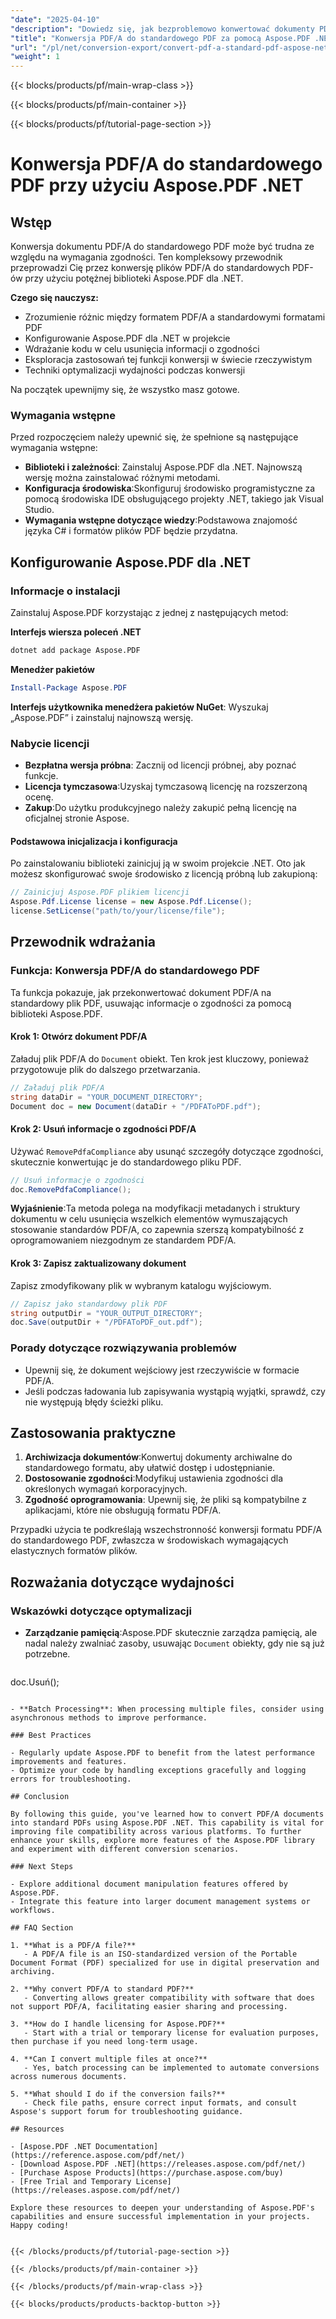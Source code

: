 ```yaml
---
"date": "2025-04-10"
"description": "Dowiedz się, jak bezproblemowo konwertować dokumenty PDF/A do standardowych plików PDF za pomocą Aspose.PDF dla .NET, korzystając z tego przewodnika krok po kroku."
"title": "Konwersja PDF/A do standardowego PDF za pomocą Aspose.PDF .NET&#58; Kompleksowy przewodnik"
"url": "/pl/net/conversion-export/convert-pdf-a-standard-pdf-aspose-net/"
"weight": 1
---
```


{{< blocks/products/pf/main-wrap-class >}}

{{< blocks/products/pf/main-container >}}

{{< blocks/products/pf/tutorial-page-section >}}


# Konwersja PDF/A do standardowego PDF przy użyciu Aspose.PDF .NET

## Wstęp

Konwersja dokumentu PDF/A do standardowego PDF może być trudna ze względu na wymagania zgodności. Ten kompleksowy przewodnik przeprowadzi Cię przez konwersję plików PDF/A do standardowych PDF-ów przy użyciu potężnej biblioteki Aspose.PDF dla .NET.

**Czego się nauczysz:**
- Zrozumienie różnic między formatem PDF/A a standardowymi formatami PDF
- Konfigurowanie Aspose.PDF dla .NET w projekcie
- Wdrażanie kodu w celu usunięcia informacji o zgodności
- Eksploracja zastosowań tej funkcji konwersji w świecie rzeczywistym
- Techniki optymalizacji wydajności podczas konwersji

Na początek upewnijmy się, że wszystko masz gotowe.

### Wymagania wstępne

Przed rozpoczęciem należy upewnić się, że spełnione są następujące wymagania wstępne:

- **Biblioteki i zależności**: Zainstaluj Aspose.PDF dla .NET. Najnowszą wersję można zainstalować różnymi metodami.
- **Konfiguracja środowiska**:Skonfiguruj środowisko programistyczne za pomocą środowiska IDE obsługującego projekty .NET, takiego jak Visual Studio.
- **Wymagania wstępne dotyczące wiedzy**:Podstawowa znajomość języka C# i formatów plików PDF będzie przydatna.

## Konfigurowanie Aspose.PDF dla .NET

### Informacje o instalacji

Zainstaluj Aspose.PDF korzystając z jednej z następujących metod:

**Interfejs wiersza poleceń .NET**
```bash
dotnet add package Aspose.PDF
```

**Menedżer pakietów**
```powershell
Install-Package Aspose.PDF
```

**Interfejs użytkownika menedżera pakietów NuGet**: Wyszukaj „Aspose.PDF” i zainstaluj najnowszą wersję.

### Nabycie licencji

- **Bezpłatna wersja próbna**: Zacznij od licencji próbnej, aby poznać funkcje.
- **Licencja tymczasowa**:Uzyskaj tymczasową licencję na rozszerzoną ocenę.
- **Zakup**:Do użytku produkcyjnego należy zakupić pełną licencję na oficjalnej stronie Aspose.

#### Podstawowa inicjalizacja i konfiguracja

Po zainstalowaniu biblioteki zainicjuj ją w swoim projekcie .NET. Oto jak możesz skonfigurować swoje środowisko z licencją próbną lub zakupioną:

```csharp
// Zainicjuj Aspose.PDF plikiem licencji
Aspose.Pdf.License license = new Aspose.Pdf.License();
license.SetLicense("path/to/your/license/file");
```

## Przewodnik wdrażania

### Funkcja: Konwersja PDF/A do standardowego PDF

Ta funkcja pokazuje, jak przekonwertować dokument PDF/A na standardowy plik PDF, usuwając informacje o zgodności za pomocą biblioteki Aspose.PDF.

#### Krok 1: Otwórz dokument PDF/A

Załaduj plik PDF/A do `Document` obiekt. Ten krok jest kluczowy, ponieważ przygotowuje plik do dalszego przetwarzania.

```csharp
// Załaduj plik PDF/A
string dataDir = "YOUR_DOCUMENT_DIRECTORY";
Document doc = new Document(dataDir + "/PDFAToPDF.pdf");
```

#### Krok 2: Usuń informacje o zgodności PDF/A

Używać `RemovePdfaCompliance` aby usunąć szczegóły dotyczące zgodności, skutecznie konwertując je do standardowego pliku PDF.

```csharp
// Usuń informacje o zgodności
doc.RemovePdfaCompliance();
```

**Wyjaśnienie**:Ta metoda polega na modyfikacji metadanych i struktury dokumentu w celu usunięcia wszelkich elementów wymuszających stosowanie standardów PDF/A, co zapewnia szerszą kompatybilność z oprogramowaniem niezgodnym ze standardem PDF/A.

#### Krok 3: Zapisz zaktualizowany dokument

Zapisz zmodyfikowany plik w wybranym katalogu wyjściowym. 

```csharp
// Zapisz jako standardowy plik PDF
string outputDir = "YOUR_OUTPUT_DIRECTORY";
doc.Save(outputDir + "/PDFAToPDF_out.pdf");
```

### Porady dotyczące rozwiązywania problemów

- Upewnij się, że dokument wejściowy jest rzeczywiście w formacie PDF/A.
- Jeśli podczas ładowania lub zapisywania wystąpią wyjątki, sprawdź, czy nie występują błędy ścieżki pliku.

## Zastosowania praktyczne

1. **Archiwizacja dokumentów**:Konwertuj dokumenty archiwalne do standardowego formatu, aby ułatwić dostęp i udostępnianie.
2. **Dostosowanie zgodności**:Modyfikuj ustawienia zgodności dla określonych wymagań korporacyjnych.
3. **Zgodność oprogramowania**: Upewnij się, że pliki są kompatybilne z aplikacjami, które nie obsługują formatu PDF/A.

Przypadki użycia te podkreślają wszechstronność konwersji formatu PDF/A do standardowego PDF, zwłaszcza w środowiskach wymagających elastycznych formatów plików.

## Rozważania dotyczące wydajności

### Wskazówki dotyczące optymalizacji

- **Zarządzanie pamięcią**:Aspose.PDF skutecznie zarządza pamięcią, ale nadal należy zwalniać zasoby, usuwając `Document` obiekty, gdy nie są już potrzebne. 
  
  ```csharp
doc.Usuń();
```

- **Batch Processing**: When processing multiple files, consider using asynchronous methods to improve performance.

### Best Practices

- Regularly update Aspose.PDF to benefit from the latest performance improvements and features.
- Optimize your code by handling exceptions gracefully and logging errors for troubleshooting.

## Conclusion

By following this guide, you've learned how to convert PDF/A documents into standard PDFs using Aspose.PDF .NET. This capability is vital for improving file compatibility across various platforms. To further enhance your skills, explore more features of the Aspose.PDF library and experiment with different conversion scenarios.

### Next Steps

- Explore additional document manipulation features offered by Aspose.PDF.
- Integrate this feature into larger document management systems or workflows.

## FAQ Section

1. **What is a PDF/A file?**
   - A PDF/A file is an ISO-standardized version of the Portable Document Format (PDF) specialized for use in digital preservation and archiving.

2. **Why convert PDF/A to standard PDF?**
   - Converting allows greater compatibility with software that does not support PDF/A, facilitating easier sharing and processing.

3. **How do I handle licensing for Aspose.PDF?**
   - Start with a trial or temporary license for evaluation purposes, then purchase if you need long-term usage.

4. **Can I convert multiple files at once?**
   - Yes, batch processing can be implemented to automate conversions across numerous documents.

5. **What should I do if the conversion fails?**
   - Check file paths, ensure correct input formats, and consult Aspose's support forum for troubleshooting guidance.

## Resources

- [Aspose.PDF .NET Documentation](https://reference.aspose.com/pdf/net/)
- [Download Aspose.PDF .NET](https://releases.aspose.com/pdf/net/)
- [Purchase Aspose Products](https://purchase.aspose.com/buy)
- [Free Trial and Temporary License](https://releases.aspose.com/pdf/net/)

Explore these resources to deepen your understanding of Aspose.PDF's capabilities and ensure successful implementation in your projects. Happy coding!


{{< /blocks/products/pf/tutorial-page-section >}}

{{< /blocks/products/pf/main-container >}}

{{< /blocks/products/pf/main-wrap-class >}}

{{< blocks/products/products-backtop-button >}}